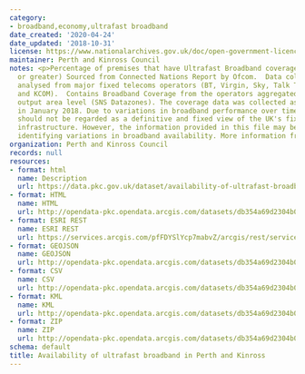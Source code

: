 ```yaml
---
category:
- broadband,economy,ultrafast broadband
date_created: '2020-04-24'
date_updated: '2018-10-31'
license: https://www.nationalarchives.gov.uk/doc/open-government-licence/version/3/
maintainer: Perth and Kinross Council
notes: <p>Percentage of premises that have Ultrafast Broadband coverage (300Mbit/s
  or greater) Sourced from Connected Nations Report by Ofcom.  Data collected and
  analysed from major fixed telecoms operators (BT, Virgin, Sky, Talk Talk, Vodafone
  and KCOM).  Contains Broadband Coverage from the operators aggregated at 2011 Census
  output area level (SNS Datazones). The coverage data was collected as a snapshot
  in January 2018. Due to variations in broadband performance over time, the file
  should not be regarded as a definitive and fixed view of the UK's fixed broadband
  infrastructure. However, the information provided in this file may be useful in
  identifying variations in broadband availability. More information from - https://www.ofcom.org.uk/research-and-data/multi-sector-research/infrastructure-research/connected-nations-update-spring-2018</p>
organization: Perth and Kinross Council
records: null
resources:
- format: html
  name: Description
  url: https://data.pkc.gov.uk/dataset/availability-of-ultrafast-broadband-in-pkc
- format: HTML
  name: HTML
  url: http://opendata-pkc.opendata.arcgis.com/datasets/db354a69d2304b0a8b75cca71c316286_0
- format: ESRI REST
  name: ESRI REST
  url: https://services.arcgis.com/pfFDYSlYcp7mabvZ/arcgis/rest/services/UltrafastBroadband/FeatureServer/0
- format: GEOJSON
  name: GEOJSON
  url: http://opendata-pkc.opendata.arcgis.com/datasets/db354a69d2304b0a8b75cca71c316286_0.geojson
- format: CSV
  name: CSV
  url: http://opendata-pkc.opendata.arcgis.com/datasets/db354a69d2304b0a8b75cca71c316286_0.csv
- format: KML
  name: KML
  url: http://opendata-pkc.opendata.arcgis.com/datasets/db354a69d2304b0a8b75cca71c316286_0.kml
- format: ZIP
  name: ZIP
  url: http://opendata-pkc.opendata.arcgis.com/datasets/db354a69d2304b0a8b75cca71c316286_0.zip
schema: default
title: Availability of ultrafast broadband in Perth and Kinross
---
```

